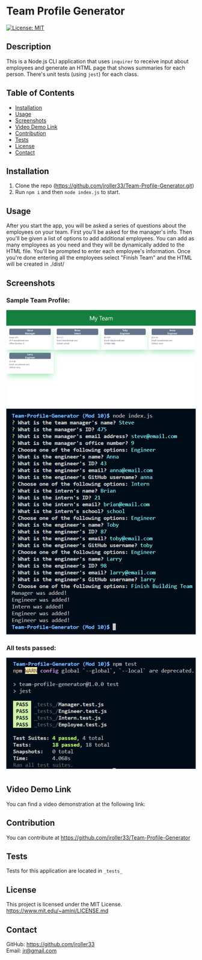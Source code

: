 # Team Profile Generator
[![License: MIT](https://img.shields.io/badge/License-MIT-blue.svg)](https://opensource.org/licenses/MIT)
## Description

This is a Node.js CLI application that uses `inquirer` to receive input about employees and generate an HTML page that shows summaries for each person. There's unit tests (using `jest`) for each class. 


## Table of Contents
- [Installation](#installation)
- [Usage](#usage)
- [Screenshots](#screenshots)
- [Video Demo Link](#video-demo-link)
- [Contribution](#contribution)
- [Tests](#tests)
- [License](#license)
- [Contact](#contact)

## Installation
1. Clone the repo (https://github.com/jroller33/Team-Profile-Generator.git)
2. Run `npm i` and then `node index.js` to start.

## Usage
After you start the app, you will be asked a series of questions about the employees on your team. First you'll be asked for the manager's info. Then you'll be given a list of options to add additional employees. You can add as many employees as you need and they will be dynamically added to the HTML file. You'll be prompted to enter each employee's information. Once you're done entering all the employees select "Finish Team" and the HTML will be created in ./dist/
## Screenshots

### Sample Team Profile:
![Sample Team Profile](./samples/screenshot1.png)
![Sample Team Profile](./samples/screenshot2.png)
### All tests passed:
![Sample Team Profile](./samples/screenshot3.png)

#
## Video Demo Link
You can find a video demonstration at the following link: <br/>

## Contribution
You can contribute at https://github.com/jroller33/Team-Profile-Generator

## Tests
Tests for this application are located in `_tests_`<br/>
## License
This project is licensed under the MIT License. <br/>
https://www.mit.edu/~amini/LICENSE.md

## Contact
GitHub: https://github.com/jroller33 <br/>
Email: jr@gmail.com